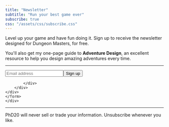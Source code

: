```yaml
---
title: "Newsletter"
subtitle: "Run your best game ever"
subscribe: true
css: "/assets/css/subscribe.css"
---
```


Level up your game and have fun doing it. Sign up to receive the newsletter designed for Dungeon Masters, for free.

You'll also get my one-page guide to **Adventure Design**, an excellent resource to help you design amazing adventures every time.

---

<!-- Begin Mailchimp Signup Form -->
<div style="display:flex;justify-content: center;">
<div id="mc_embed_signup">
    <form action="https://phd20.us7.list-manage.com/subscribe/post?u=46a2290385dce4cdfe9ef1777&amp;id=ce6ee26931&amp;f_id=0076cbe4f0" method="post" id="mc-embedded-subscribe-form" name="mc-embedded-subscribe-form" class="validate" target="_self">
        <div id="mc_embed_signup_scroll">
    <div class="mc-field-group">
    <input type="email" value="" name="EMAIL" class="required email" id="mce-EMAIL" placeholder="Email address" required><input type="submit" value="Sign up" name="subscribe" id="mc-embedded-subscribe" class="button">
    <span id="mce-EMAIL-HELPERTEXT" class="helper_text"></span>
    </div>
    <div id="mce-responses" class="clear foot">
    <div class="response" id="mce-error-response" style="display:none"></div>
    <div class="response" id="mce-success-response" style="display:none"></div>
    </div>    <!-- real people should not fill this in and expect good things - do not remove this or risk form bot signups-->
    <div style="position: absolute; left: -5000px;" aria-hidden="true"><input type="text" name="b_46a2290385dce4cdfe9ef1777_ce6ee26931" tabindex="-1" value=""></div>
        <div class="optionalParent">
            <div class="clear foot">
                
            </div>
        </div>
    </div>
    </form>
    </div>
</div>

<!--End mc_embed_signup-->


--- 
<p style="font-size: .875rem;">PhD20 will never sell or trade your information. Unsubscribe whenever you like.</p>